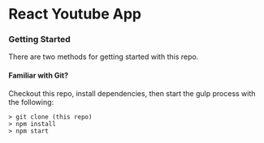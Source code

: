 # React Youtube App

### Getting Started

There are two methods for getting started with this repo.

#### Familiar with Git?
Checkout this repo, install dependencies, then start the gulp process with the following:

```
> git clone (this repo)
> npm install
> npm start
```
